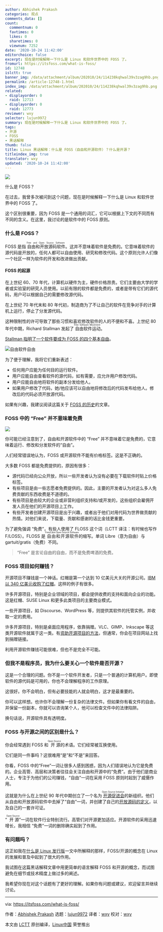 ```yaml
---
author: Abhishek Prakash
categories: 观点
comments_data: []
count:
  commentnum: 0
  favtimes: 0
  likes: 0
  sharetimes: 0
  viewnum: 7252
date: '2020-10-24 11:42:00'
editorchoice: false
excerpt: 现在是时候解释一下什么是 Linux 和软件世界中的 FOSS 了。
fromurl: https://itsfoss.com/what-is-foss/
id: 12748
islctt: true
banner_img: /data/attachment/album/202010/24/114238kqhwal39v3zag9hb.png
permalink: /article-12748-1.html
index_img: /data/attachment/album/202010/24/114238kqhwal39v3zag9hb.png.thumb.jpg
related:
- displayorder: 0
  raid: 12713
- displayorder: 0
  raid: 12773
reviewer: wxy
selector: lujun9972
summary: 现在是时候解释一下什么是 Linux 和软件世界中的 FOSS 了。
tags:
- 开源
- FOSS
- 黑话解释
thumb: false
title: Linux 黑话解释：什么是 FOSS（自由和开源软件）？什么是开源？
titleindex_img: true
translator: wxy
updated: '2020-10-24 11:42:00'
---
```


![](/data/attachment/album/202010/24/114238kqhwal39v3zag9hb.png)


什么是 FOSS？


在过去，我曾多次被问到这个问题，现在是时候解释一下什么是 Linux 和软件世界中的 FOSS 了。


这个区别很重要，因为 FOSS 是一个通用的词汇，它可以根据上下文的不同而有不同的含义。在这里，我讨论的是软件中的 FOSS 原则。


### 什么是 FOSS？


FOSS 是指<ruby> 自由和开放源码软件 <rt>  Free and Open Source Software </rt></ruby>。这并不意味着软件是免费的。它意味着软件的源代码是开放的，任何人都可以自由使用、研究和修改代码。这个原则允许人们像一个社区一样为软件的开发和改进做出贡献。


#### FOSS 的起源


在上世纪 60、70 年代，计算机以硬件为主，硬件价格昂贵。它们主要由大学的学者或实验室的研究人员使用。以前有限的软件都是免费的，或者是带有它们的源代码，用户可以根据自己的需要修改源代码。


在上世纪 70 年代末和 80 年代初，制造商为了不让自己的软件在竞争对手的计算机上运行，停止了分发源代码。


这种限制性的许可导致了那些习惯和喜欢修改软件的人的不便和不喜。上世纪 80 年代中期，Richard Stallman 发起了<ruby> 自由软件运动 <rt>  Free Software Movement </rt></ruby>。


[Stallman 指明了一个软件要成为 FOSS 的四个基本自由](https://www.gnu.org/philosophy/free-sw.html)。


![自由软件自由](/data/attachment/album/202010/24/114241zqiuu5yqz6ubbab5.jpg)


为了便于理解，我将它们重新表述：


* 任何用户应能为任何目的运行软件。
* 用户应能自由查看软件的源代码，如有需要，应允许用户修改代码。
* 用户应能自由地将软件的副本分发给他人。
* 如果用户修改了代码，她/他应该可以自由地将修改后的代码发布给他人。修改后的代码必须开放源代码。


如果有兴趣，我建议阅读这篇关于 [FOSS 的历史](https://itsfoss.com/history-of-foss/)的文章。


### FOSS 中的 “Free” 并不意味着免费


![](/data/attachment/album/202010/24/114247uq7e5jfmf7yeimve.jpg)


你可能已经注意到了，自由和开源软件中的 “Free” 并不意味着它是免费的，它意味着运行、修改和分发软件的“自由”。


人们经常错误地认为，FOSS 或开源软件不能有价格标签。这是不正确的。


大多数 FOSS 都是免费提供的，原因有很多：


* 源代码已经向公众开放，所以一些开发者认为没有必要在下载软件时贴上价格标签。
* 有些项目是由一些志愿者免费提供的。因此，主要的开发者认为对这么多人免费贡献的东西收费是不道德的。
* 有些项目是由较大的企业或非营利组织支持和/或开发的，这些组织会雇佣开发人员在他们的开源项目上工作。
* 有些开发者创建开源项目是出于兴趣，或者出于他们对用代码为世界做贡献的热情。对他们来说，下载量、贡献和感谢的话比金钱更重要。


为了避免强调 “免费”，有些人使用了 FLOSS 这个词（LCTT 译注：有时候也写作 F/LOSS）。FLOSS 是<ruby> 自由和开源软件 <rt>  Free/Libre Open Source Software </rt></ruby>的缩写。单词 Libre（意为自由）与 gartuit/gratis（免费）不同。



> 
> “Free” 是言论自由的自由，而不是免费啤酒的免费。
> 
> 
> 


### FOSS 项目如何赚钱？


开源项目不赚钱是一个神话。红帽是第一个达到 10 亿美元大关的开源公司。[IBM 以 340 亿美元收购了红帽](https://itsfoss.com/ibm-red-hat-acquisition/)。这样的例子有很多。


许多开源项目，特别是企业领域的项目，都会提供收费的支持和面向企业的功能。这是红帽、SUSE Linux 和更多此类项目的主要商业模式。


一些开源项目，如 Discourse、WordPress 等，则提供其软件的托管实例，并收取一定的费用。


许多开源项目，特别是桌面应用程序，依靠捐赠。VLC、GIMP、Inkscape 等这类开源软件就属于这一类。有[资助开源项目的方法](https://itsfoss.com/open-source-funding-platforms/)，但通常，你会在项目网站上找到捐赠链接。


利用开源软件赚钱可能很难，但也不是完全不可能。


### 但我不是程序员，我为什么要关心一个软件是否开源？


这是一个合理的问题。你不是一个软件开发者，只是一个普通的计算机用户。即使软件的源代码是可用的，你也不会理解程序的工作原理。


这很好。你不会明白，但有必要技能的人就会明白，这才是最重要的。


你可以这样想。也许你不会理解一份复杂的法律文件。但如果你有看文件的自由，并保留一份副本，你就可以咨询某个人，他可以检查文件中的法律陷阱。


换句话说，开源软件具有透明度。


### FOSS 与开源之间的区别是什么？


你会经常遇到 FOSS 和<ruby> 开源 <rt>  Open Source </rt></ruby>的术语。它们经常被互换使用。


它们是同一件事吗？这很难用“是”和“不是”来回答。


你看，FOSS 中的“Free”一词让很多人感到困惑，因为人们错误地认为它是免费的。企业高管、高层和决策者往往会关注自由和开源中的“免费”。由于他们是商业人士，专注于为他们的公司赚钱，“自由”一词在采用 FOSS 原则时起到了威慑作用。


这就是为什么在上世纪 90 年代中期创立了一个名为<ruby> <a href="https://opensource.org/">  开源促进会 </a> <rt>  Open Source Initiative </rt></ruby>的新组织。他们从自由和开放源码软件中去掉了“自由”一词，并创建了自己的[开放源码的定义](https://opensource.org/osd)，以及自己的一套许可证。


“<ruby> 开源 <rt>  Open Source </rt></ruby>”一词在软件行业特别流行。高管们对开源更加适应。开源软件的采用迅速增长，我相信 “免费”一词的删除确实起到了作用。


### 有问题吗？


这正如我在[什么是 Linux 发行版](https://itsfoss.com/what-is-linux-distribution/)一文中所解释的那样，FOSS/开源的概念在 Linux 的发展和普及中起到了很大的作用。


我试图在这篇黑话解释文章中用更简单的语言解释 FOSS 和开源的概念，而试图避免在细节或技术精度上做过多的阐述。


我希望你现在对这个话题有了更好的理解。如果你有问题或建议，欢迎留言并继续讨论。




---


via: <https://itsfoss.com/what-is-foss/>


作者：[Abhishek Prakash](https://itsfoss.com/author/abhishek/) 选题：[lujun9972](https://github.com/lujun9972) 译者：[wxy](https://github.com/wxy) 校对：[wxy](https://github.com/wxy)


本文由 [LCTT](https://github.com/LCTT/TranslateProject) 原创编译，[Linux中国](https://linux.cn/) 荣誉推出